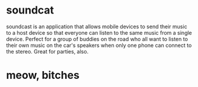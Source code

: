 # soundcat

soundcast is an application that allows mobile devices to send their music to a host device so that everyone can listen to the same music from a single device.
Perfect for a group of buddies on the road who all want to listen to their own music on the car's speakers when only one phone can connect to the stereo. Great for parties, also.

# meow, bitches
